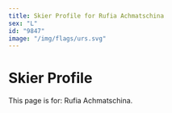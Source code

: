 ```yaml
---
title: Skier Profile for Rufia Achmatschina
sex: "L"
id: "9847"
image: "/img/flags/urs.svg" 
---
```


# Skier Profile

This page is for: Rufia Achmatschina.
    